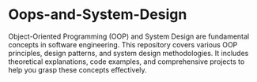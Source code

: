 # Oops-and-System-Design
Object-Oriented Programming (OOP) and System Design are fundamental concepts in software engineering. This repository covers various OOP principles, design patterns, and system design methodologies. It includes theoretical explanations, code examples, and comprehensive projects to help you grasp these concepts effectively.
